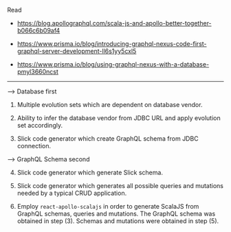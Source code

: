 Read

* https://blog.apollographql.com/scala-js-and-apollo-better-together-b066c6b09af4

* https://www.prisma.io/blog/introducing-graphql-nexus-code-first-graphql-server-development-ll6s1yy5cxl5

* https://www.prisma.io/blog/using-graphql-nexus-with-a-database-pmyl3660ncst

----

--> Database first

1. Multiple evolution sets which are dependent on database vendor.

2. Ability to infer the database vendor from JDBC URL and apply evolution set accordingly.

3. Slick code generator which create GraphQL schema from JDBC connection.

--> GraphQL Schema second

4. Slick code generator which generate Slick schema.

5. Slick code generator which generates all possible queries and mutations needed by a typical CRUD application.

6. Employ ``react-apollo-scalajs`` in order to generate ScalaJS from GraphQL schemas, queries and mutations.
   The GraphQL schema was obtained in step (3).
   Schemas and mutations were obtained in step (5).
   
